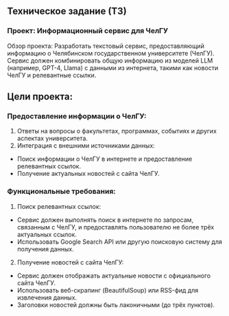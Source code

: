 ## Техническое задание (ТЗ)
### Проект: Информационный сервис для ЧелГУ
Обзор проекта:
Разработать текстовый сервис, предоставляющий информацию о Челябинском государственном университете (ЧелГУ). Сервис должен комбинировать общую информацию из моделей LLM (например, GPT-4, Llama) с данными из интернета, такими как новости ЧелГУ и релевантные ссылки.

## Цели проекта:
### Предоставление информации о ЧелГУ:
1. Ответы на вопросы о факультетах, программах, событиях и других аспектах университета.
2. Интеграция с внешними источниками данных:
- Поиск информации о ЧелГУ в интернете и предоставление релевантных ссылок.
- Получение актуальных новостей с сайта ЧелГУ.

### Функциональные требования:
1. Поиск релевантных ссылок:
- Сервис должен выполнять поиск в интернете по запросам, связанным с ЧелГУ, и предоставлять пользователю не более трёх актуальных ссылок.
- Использовать Google Search API или другую поисковую систему для получения данных.
2. Получение новостей с сайта ЧелГУ:
- Сервис должен отображать актуальные новости с официального сайта ЧелГУ.
- Использовать веб-скрапинг (BeautifulSoup) или RSS-фид для извлечения данных.
- Заголовки новостей должны быть лаконичными (до трёх пунктов).
